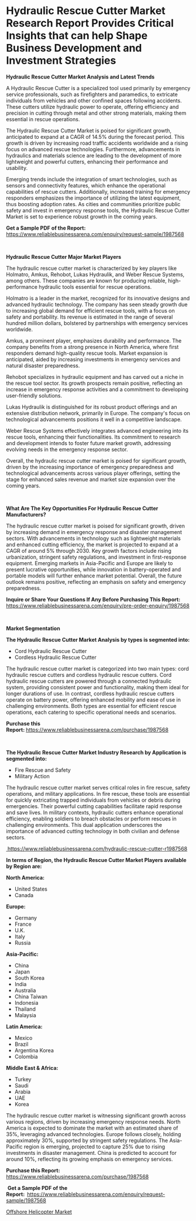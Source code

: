 <p><h1>Hydraulic Rescue Cutter Market Research Report Provides Critical Insights that can help Shape Business Development and Investment Strategies</h1></p><p><strong>Hydraulic Rescue Cutter Market Analysis and Latest Trends</strong></p>
<p><p>A Hydraulic Rescue Cutter is a specialized tool used primarily by emergency service professionals, such as firefighters and paramedics, to extricate individuals from vehicles and other confined spaces following accidents. These cutters utilize hydraulic power to operate, offering efficiency and precision in cutting through metal and other strong materials, making them essential in rescue operations.</p><p>The Hydraulic Rescue Cutter Market is poised for significant growth, anticipated to expand at a CAGR of 14.5% during the forecast period. This growth is driven by increasing road traffic accidents worldwide and a rising focus on advanced rescue technologies. Furthermore, advancements in hydraulics and materials science are leading to the development of more lightweight and powerful cutters, enhancing their performance and usability.</p><p>Emerging trends include the integration of smart technologies, such as sensors and connectivity features, which enhance the operational capabilities of rescue cutters. Additionally, increased training for emergency responders emphasizes the importance of utilizing the latest equipment, thus boosting adoption rates. As cities and communities prioritize public safety and invest in emergency response tools, the Hydraulic Rescue Cutter Market is set to experience robust growth in the coming years.</p></p>
<p><strong>Get a Sample PDF of the Report:&nbsp;</strong> <a href="https://www.reliablebusinessarena.com/enquiry/request-sample/1987568?utm_campaign=2514&utm_medium=2&utm_source=Github&utm_content=ia&utm_term=10042025&utm_id=hydraulic-rescue-cutter">https://www.reliablebusinessarena.com/enquiry/request-sample/1987568</a></p>
<p>&nbsp;</p>
<p><strong>Hydraulic Rescue Cutter Major Market Players</strong></p>
<p><p>The hydraulic rescue cutter market is characterized by key players like Holmatro, Amkus, Rehobot, Lukas Hydraulik, and Weber Rescue Systems, among others. These companies are known for producing reliable, high-performance hydraulic tools essential for rescue operations. </p><p>Holmatro is a leader in the market, recognized for its innovative designs and advanced hydraulic technology. The company has seen steady growth due to increasing global demand for efficient rescue tools, with a focus on safety and portability. Its revenue is estimated in the range of several hundred million dollars, bolstered by partnerships with emergency services worldwide.</p><p>Amkus, a prominent player, emphasizes durability and performance. The company benefits from a strong presence in North America, where first responders demand high-quality rescue tools. Market expansion is anticipated, aided by increasing investments in emergency services and natural disaster preparedness.</p><p>Rehobot specializes in hydraulic equipment and has carved out a niche in the rescue tool sector. Its growth prospects remain positive, reflecting an increase in emergency response activities and a commitment to developing user-friendly solutions.</p><p>Lukas Hydraulik is distinguished for its robust product offerings and an extensive distribution network, primarily in Europe. The company's focus on technological advancements positions it well in a competitive landscape.</p><p>Weber Rescue Systems effectively integrates advanced engineering into its rescue tools, enhancing their functionalities. Its commitment to research and development intends to foster future market growth, addressing evolving needs in the emergency response sector.</p><p>Overall, the hydraulic rescue cutter market is poised for significant growth, driven by the increasing importance of emergency preparedness and technological advancements across various player offerings, setting the stage for enhanced sales revenue and market size expansion over the coming years.</p></p>
<p>&nbsp;</p>
<p><strong>What Are The Key Opportunities For Hydraulic Rescue Cutter Manufacturers?</strong></p>
<p><p>The hydraulic rescue cutter market is poised for significant growth, driven by increasing demand in emergency response and disaster management sectors. With advancements in technology such as lightweight materials and enhanced cutting efficiency, the market is projected to expand at a CAGR of around 5% through 2030. Key growth factors include rising urbanization, stringent safety regulations, and investment in first-response equipment. Emerging markets in Asia-Pacific and Europe are likely to present lucrative opportunities, while innovation in battery-operated and portable models will further enhance market potential. Overall, the future outlook remains positive, reflecting an emphasis on safety and emergency preparedness.</p></p>
<p><strong>Inquire or Share Your Questions If Any Before Purchasing This Report:</strong> <a href="https://www.reliablebusinessarena.com/enquiry/pre-order-enquiry/1987568?utm_campaign=2514&utm_medium=2&utm_source=Github&utm_content=ia&utm_term=10042025&utm_id=hydraulic-rescue-cutter">https://www.reliablebusinessarena.com/enquiry/pre-order-enquiry/1987568</a></p>
<p>&nbsp;</p>
<p><strong>Market Segmentation</strong></p>
<p><strong>The Hydraulic Rescue Cutter Market Analysis by types is segmented into:</strong></p>
<p><ul><li>Cord Hydraulic Rescue Cutter</li><li>Cordless Hydraulic Rescue Cutter</li></ul></p>
<p><p>The hydraulic rescue cutter market is categorized into two main types: cord hydraulic rescue cutters and cordless hydraulic rescue cutters. Cord hydraulic rescue cutters are powered through a connected hydraulic system, providing consistent power and functionality, making them ideal for longer durations of use. In contrast, cordless hydraulic rescue cutters operate on battery power, offering enhanced mobility and ease of use in challenging environments. Both types are essential for efficient rescue operations, each catering to specific operational needs and scenarios.</p></p>
<p><strong>Purchase this Report:&nbsp;</strong><a href="https://www.reliablebusinessarena.com/purchase/1987568?utm_campaign=2514&utm_medium=2&utm_source=Github&utm_content=ia&utm_term=10042025&utm_id=hydraulic-rescue-cutter">https://www.reliablebusinessarena.com/purchase/1987568</a></p>
<p>&nbsp;</p>
<p><strong>The Hydraulic Rescue Cutter Market Industry Research by Application is segmented into:</strong></p>
<p><ul><li>Fire Rescue and Safety</li><li>Military Action</li></ul></p>
<p><p>The hydraulic rescue cutter market serves critical roles in fire rescue, safety operations, and military applications. In fire rescue, these tools are essential for quickly extricating trapped individuals from vehicles or debris during emergencies. Their powerful cutting capabilities facilitate rapid response and save lives. In military contexts, hydraulic cutters enhance operational efficiency, enabling soldiers to breach obstacles or perform rescues in challenging environments. This dual application underscores the importance of advanced cutting technology in both civilian and defense sectors.</p></p>
<p><a href="https://www.reliablebusinessarena.com/hydraulic-rescue-cutter-r1987568?utm_campaign=2514&utm_medium=2&utm_source=Github&utm_content=ia&utm_term=10042025&utm_id=hydraulic-rescue-cutter">&nbsp;https://www.reliablebusinessarena.com/hydraulic-rescue-cutter-r1987568</a></p>
<p><strong>In terms of Region, the Hydraulic Rescue Cutter Market Players available by Region are:</strong></p>
<p>
    <p> <strong> North America: </strong>
        <ul>
            <li>United States</li>
            <li>Canada</li>
        </ul>
        </p> 
    <p> <strong> Europe: </strong>
        <ul>
            <li>Germany</li>
            <li>France</li>
            <li>U.K.</li>
            <li>Italy</li>
            <li>Russia</li>
        </ul>
        </p> 
    <p> <strong> Asia-Pacific: </strong>
        <ul>
            <li>China</li>
            <li>Japan</li>
            <li>South Korea</li>
            <li>India</li>
            <li>Australia</li>
            <li>China Taiwan</li>
            <li>Indonesia</li>
            <li>Thailand</li>
            <li>Malaysia</li>
        </ul>
        </p> 
    <p> <strong> Latin America: </strong>
        <ul>
            <li>Mexico</li>
            <li>Brazil</li>
            <li>Argentina Korea</li>
            <li>Colombia</li>
        </ul>
        </p> 
    <p> <strong> Middle East & Africa: </strong>
        <ul>
            <li>Turkey</li>
            <li>Saudi</li>
            <li>Arabia</li>
            <li>UAE</li>
            <li>Korea</li>
        </ul>
    </p>
    </p>
<p><p>The hydraulic rescue cutter market is witnessing significant growth across various regions, driven by increasing emergency response needs. North America is expected to dominate the market with an estimated share of 35%, leveraging advanced technologies. Europe follows closely, holding approximately 30%, supported by stringent safety regulations. The Asia-Pacific region is emerging, projected to capture 25% due to rising investments in disaster management. China is predicted to account for around 10%, reflecting its growing emphasis on emergency services.</p></p>
<p><strong>Purchase this Report: </strong><a href="https://www.reliablebusinessarena.com/purchase/1987568?utm_campaign=2514&utm_medium=2&utm_source=Github&utm_content=ia&utm_term=10042025&utm_id=hydraulic-rescue-cutter">https://www.reliablebusinessarena.com/purchase/1987568</a></p>
<p>&nbsp;<strong>Get a Sample PDF of the Report:&nbsp;&nbsp;</strong><a href="https://www.reliablebusinessarena.com/enquiry/request-sample/1987568?utm_campaign=2514&utm_medium=2&utm_source=Github&utm_content=ia&utm_term=10042025&utm_id=hydraulic-rescue-cutter">https://www.reliablebusinessarena.com/enquiry/request-sample/1987568</a></p>
<p><strong></strong></p>
<p><p><a href="https://github.com/benasjuettk3/Market-Research-Report-List-1/blob/main/offshore-helicopter-market.md?utm_campaign=2514&utm_medium=2&utm_source=Github&utm_content=ia&utm_term=10042025&utm_id=hydraulic-rescue-cutter">Offshore Helicopter Market</a></p></p>